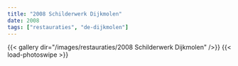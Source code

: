 ```yaml
---
title: "2008 Schilderwerk Dijkmolen"
date: 2008
tags: ["restauraties", "de-dijkmolen"]
---
```


{{< gallery dir="/images/restauraties/2008 Schilderwerk Dijkmolen" />}}
{{< load-photoswipe >}}